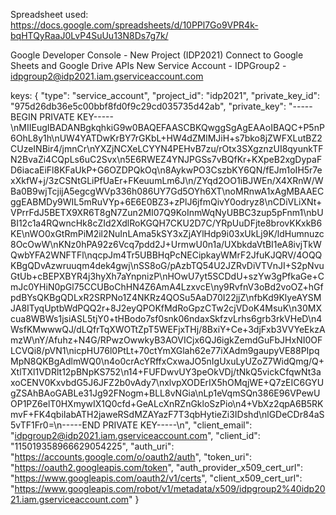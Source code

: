 Spreadsheet used:
https://docs.google.com/spreadsheets/d/10PPl7Go9VPR4k-bqHTQyRaaJ0LvP4SuUu13N8Ds7g7k/

Google Developer Console - New Project (IDP2021)
Connect to Google Sheets and Google Drive APIs
New Service Account - IDPGroup2 - idpgroup2@idp2021.iam.gserviceaccount.com 

keys:
{
  "type": "service_account",
  "project_id": "idp2021",
  "private_key_id": "975d26db36e5c00bbf8fd0f9c29cd035735d42ab",
  "private_key": "-----BEGIN PRIVATE KEY-----\nMIIEugIBADANBgkqhkiG9w0BAQEFAASCBKQwggSgAgEAAoIBAQC+P5nP6OhL8y1h\nUW4YATDwKrBY7rGKbL+HW4dZMlMJiH+s7bko8jZWFXLutBZ2CUzeINBir4/jmnCr\nYXZjNCXeLCYYN4PEHvB7zu/rOtx3SXgznzUI8qyunkTFN2BvaZi4CQpLs6uC2Svx\n5E6RWEZ4YNJPGSs7vBQfKr+KXpeB2xgDypaFD6iacaEiFl8KFaUkP+G6OZDPQkOq\n8AykwPO3CszbKY6QN/fEJm1oIH5r7exXkfW+j/3zCSNtGLiPfUaEr+FKeuumLm6J\n/ZYqd2OO1iBJWEn/X4XRnW/WBa0B9wjTcjijA5egcgWVp336h086UY7Gd5OYh6XT\noMRnwA1xAgMBAAECggEABMDy9WIL5mRuVYp+6E6E0BZ3+zPlJ6jfmQivY0odryz8\nCDiVLiXNt+VPrrFdJ5BETX9XR6T8gN7Zun2MI07Q9KoInmWqNyUBBC3zup5pFnm1\nbUBI12c1a4RQwncHk8cZId2XdlRoKGQH7CKU2D7C/YRpUuDFjte8brovKKxkB6KE\nWO0xGtRmPiM2il2NuInLAma5kSY3xZjAYlHdp9i03xUkLj9K/ldHumnuzc8OcOwW\nKNz0hPA92z6Vcq7pdd2J+UrmwU0n1a/UXbkdaVtBI1eA8ivjTkWQwbYFA2WNFTFl\nqcpJm4Tr5UBBHqPcNECipkayWMrF2JfuKJQRV/4OQQKBgQDvAzwruuqm4dek4gwj\nSS8oG/pAzbTQ54U2JZRvDiVTVnJI+S2pNvuGtUb+cBEPXBYR4j3hyXh7aYnpnizP\nHOwU7yt5SCDdU+szYw3gPfkaGe+CmJc0YHiN0pGl75CCUBoChHN4Z6AmA4LzxvcE\ny9RvfnV3oBd2voOZ+hGfpdBYsQKBgQDLxR2SRPNo1Z4NKRz4QOSu5AaD70I22jjZ\nfbKd9KlyeAYSMJA8ITyqUptbWdPQQ2r+8J2eyQPOKfMdRoGpzCTw2cjVDoK4MsuK\n30MXcua8WBWs1jsiASL5tjY0+tHBodo7sf0snk06ndaxSkfzvLrhs6grb3rkVHeD\n4WsfKMwwwQJ/dLQfrTqXWOTtZpT5WEFjxTHj/8BxiY+Ce+3djFxb3VVYeEkzAmzW\nY/Afuhz+N4G/RPwzOwwkyB3AOVICjx6QJ6igkZemdGuFbJHxNI0OFLCVQi8/pVN1\nicpHU76l0PtLt+70ctYmXGlah62e77iXAdm9gaupyVE88PIpqMpN8QKBgAdlmWQ0\n4o0crAcYRffxCxwaJO5nIgUxuLyUZoZ7WidQmg/Q+XtlTXl1VDRlt12pBNpKS752\n14+FUFDwvUY3peOkVDj/tNkQ5vickCfqwNt3axoCENV0KxvbdG5J6JFZ2b0vAdy7\nxlvpXODErIX5hOMqjWE+Q7zEIC6GYUgZSAhBAoGABLe31Jg92FNogm+BLL8vNGia\nLp1eVqmSQn386E96VPewUOP1PZ6elT0HXmywIX1Q0cfd+GeALcXnRZnGkloSzPio\n4+VbXz2qpA6B5RKmvF+FK4qbiIabATH2jaweRSdMZAYazF7T3qbHytieZi3IDshd\nlGDeCDr84aS5vTF1Fr0=\n-----END PRIVATE KEY-----\n",
  "client_email": "idpgroup2@idp2021.iam.gserviceaccount.com",
  "client_id": "115019358966629054225",
  "auth_uri": "https://accounts.google.com/o/oauth2/auth",
  "token_uri": "https://oauth2.googleapis.com/token",
  "auth_provider_x509_cert_url": "https://www.googleapis.com/oauth2/v1/certs",
  "client_x509_cert_url": "https://www.googleapis.com/robot/v1/metadata/x509/idpgroup2%40idp2021.iam.gserviceaccount.com"
}


